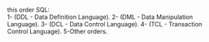 this order SQL:  
1- (DDL - Data Definition Language).
2- (DML - Data Manipulation Language).
3- (DCL - Data Control Language).
4- (TCL - Transaction Control Language).
5-Other orders.
